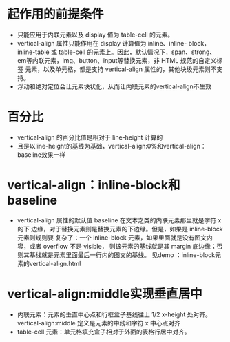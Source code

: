 # 起作用的前提条件
 * 只能应用于内联元素以及 display 值为 table-cell 的元素。
 * vertical-align 属性只能作用在 display 计算值为 inline、inline-
   block，inline-table 或 table-cell 的元素上。因此，默认情况下，span、strong、
   em等内联元素，img、button、input等替换元素，非 HTML 规范的自定义标签
   元素，以及<td>单元格，都是支持 vertical-align 属性的，其他块级元素则不支持。
 * 浮动和绝对定位会让元素块状化，从而让内联元素的vertical-align不生效
 
 # 百分比
 * vertical-align 的百分比值是相对于 line-height 计算的
 * 且是以line-height的基线为基础，vertical-align:0%和vertical-align：baseline效果一样
 
 # vertical-align：inline-block和baseline
 * vertical-align 属性的默认值 baseline 在文本之类的内联元素那里就是字符 x 的下
   边缘，对于替换元素则是替换元素的下边缘。但是，如果是 inline-block 元素则规则要
   复杂了：一个 inline-block 元素，如果里面就是没有图文内容，或者 overflow 不是 visible，
   则该元素的基线就是其 margin 底边缘；否则其基线就是元素里面最后一行内的图文的基线。
   见demo ：inline-block元素的vertical-align.html
   
# vertical-align:middle实现垂直居中
* 内联元素：元素的垂直中心点和行框盒子基线往上 1/2 x-height 处对齐。vertical-align:middle 定义是元素的中线和字符 x 中心点对齐
* table-cell 元素：单元格填充盒子相对于外面的表格行居中对齐。
   
   
